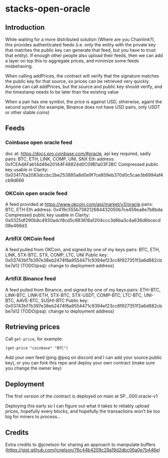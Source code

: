 # stacks-open-oracle

## Introduction
While waiting for a more distributed solution (Where are you Chainlink?), this provides authenticated feeds (i.e. only the entity with the private key that matches the public key can generate that feed, but you have to trust that entity).  If enough other people also upload their feeds, then we can add a layer on top this to aggregate prices, and minimize some feeds misbehaving.

When calling addPrices, the contract will verify that the signature matches the public key for that source, so prices can be retrieved very quickly.  Anyone can call addPrices, but the source and public key should verify, and the timestamp needs to be later than the existing value


When a pair has one symbol, the price is against USD, otherwise, againt the second symbol (for example, Binance does not have USD pairs, only USDT or other stable coins)


## Feeds

### Coinbase open oracle feed
doc at: https://docs.pro.coinbase.com/#oracle, api key required, sadly
pairs: BTC, ETH, LINK, COMP, UNI, SNX
Eth address: 0xfCEAdAFab14d46e20144F48824d0C09B1a03F2BC
Compressed public key usable in Clarity: 0x034170a2083dccbc2be253885a8d0e9f7ce859eb370d0c5cae3b6994af4cb9d666

### OKCoin open oracle feed
A feed provided at https://www.okcoin.com/api/market/v3/oracle
pairs: BTC, ETH
Eth address: 0x419c555b739212684432050b7ce459ea8e7b8bda
Compressed public key usable in Clarity: 0x0325df290b8c4930adcf8cd5c883616a1204ccc3d6ba3c4a636d6bcecd08e466d3

### ArtifiX OKCoin feed
A feed pulled from OKCoin, and signed by one of my keys
pairs: BTC, ETH, LINK, STX-BTC, STX, COMP, LTC, UNI
Public key: 0x03743bf7b397e38eb2474f8a9554471c9394ef23cc8f927351f3a6d882cbbe7a12  (TODO(psq): change to deployment address)

### ArtifiX Binance feed
A feed pulled from Binance, and signed by one of my keys
pairs: ETH-BTC, LINK-BTC, LINK-ETH, STX-BTC, STX-USDT, COMP-BTC, LTC-BTC, UNI-BTC, AAVE-BTC, SUSHI-BTC
Public key: 0x03743bf7b397e38eb2474f8a9554471c9394ef23cc8f927351f3a6d882cbbe7a12  (TODO(psq): change to deployment address)

## Retrieving prices
Call `get-price`, for example:
```
(get-price "coinbase" "BTC")
```

Add your own feed (ping @psq on discord and I can add your source public key), or you can fork this repo and deploy your own contract (make sure you change the owner key)

## Deployment
The first version of the contract is deployed on main at SP...000.oracle-v1

Deploying this early so I can figure out what it takes to reliably upload prices, hopefully every blocks, and hopefully the transactions won't be too big for miners to process...


## Credits
Extra credits to @jcnelson for sharing an approach to manipulate buffers (https://gist.github.com/jcnelson/76c44b4209c29a19d2dbc06a0e7b446e)
